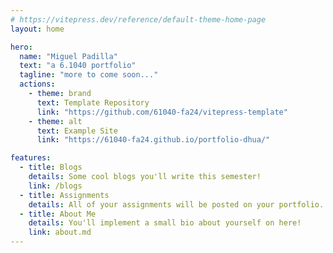 ```yaml
---
# https://vitepress.dev/reference/default-theme-home-page
layout: home

hero:
  name: "Miguel Padilla"
  text: "a 6.1040 portfolio"
  tagline: "more to come soon..."
  actions:
    - theme: brand
      text: Template Repository
      link: "https://github.com/61040-fa24/vitepress-template"
    - theme: alt
      text: Example Site
      link: "https://61040-fa24.github.io/portfolio-dhua/"

features:
  - title: Blogs
    details: Some cool blogs you'll write this semester!
    link: /blogs
  - title: Assignments
    details: All of your assignments will be posted on your portfolio.
  - title: About Me
    details: You'll implement a small bio about yourself on here!
    link: about.md
---
```

